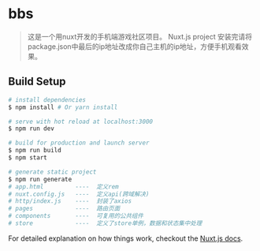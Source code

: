 # bbs
> 这是一个用nuxt开发的手机端游戏社区项目。
> Nuxt.js project
> 安装完请将package.json中最后的ip地址改成你自己主机的ip地址，方便手机观看效果。
## Build Setup

``` bash
# install dependencies
$ npm install # Or yarn install

# serve with hot reload at localhost:3000
$ npm run dev

# build for production and launch server
$ npm run build
$ npm start

# generate static project
$ npm run generate
# app.html         ----  定义rem
# nuxt.config.js   ----  定义api(跨域解决)
# http/index.js    ----  封装了axios
# pages            ----  路由页面
# components       ----  可复用的公共组件
# store            ----  定义了store单例，数据和状态集中处理
```

For detailed explanation on how things work, checkout the [Nuxt.js docs](https://github.com/nuxt/nuxt.js).


